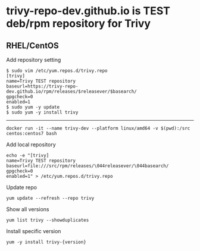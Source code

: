 # trivy-repo-dev.github.io is TEST deb/rpm repository for Trivy

## RHEL/CentOS

Add repository setting

```
$ sudo vim /etc/yum.repos.d/trivy.repo
[trivy]
name=Trivy TEST repository
baseurl=https://trivy-repo-dev.github.io/rpm/releases/$releasever/$basearch/
gpgcheck=0
enabled=1
$ sudo yum -y update
$ sudo yum -y install trivy
```

---- 

```shell
docker run -it --name trivy-dev --platform linux/amd64 -v $(pwd):/src centos:centos7 bash
```

Add local repository
```shell
echo -e "[trivy]
name=Trivy TEST repository
baseurl=file:///src/rpm/releases/\044releasever/\044basearch/
gpgcheck=0
enabled=1" > /etc/yum.repos.d/trivy.repo
```

Update repo
```
yum update --refresh --repo trivy
```

Show all versions
```shell
yum list trivy --showduplicates
```

Install specific version
```shell
yum -y install trivy-{version}
```
